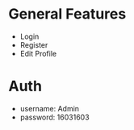 # General Features

- Login
- Register
- Edit Profile

# Auth
- username: Admin
- password: 16031603